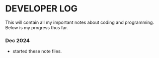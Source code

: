 # DEVELOPER LOG

This will contain all my important notes about coding and programming.
Below is my progress thus far.

### Dec 2024

- started these note files.
